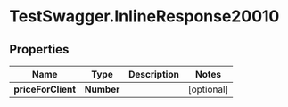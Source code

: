# TestSwagger.InlineResponse20010

## Properties

Name | Type | Description | Notes
------------ | ------------- | ------------- | -------------
**priceForClient** | **Number** |  | [optional] 


